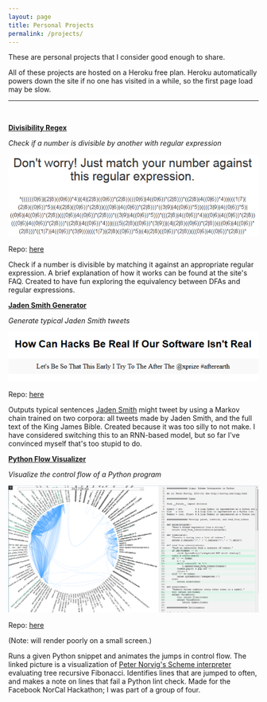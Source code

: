 ```yaml
---
layout: page
title: Personal Projects
permalink: /projects/
---
```


These are personal projects that I consider good enough to share.

All of these projects are hosted on a Heroku free plan. Heroku
automatically powers down the site if no one has visited in a while,
so the first page load may be slow.

-----------------------
<br>


[**Divisibility Regex**](http://divisibilityregex.herokuapp.com/)

*Check if a number is divisible by another with regular expression*

![Screenshot of a big regex](/public/project-pics/divisibility.png)

Repo: [here](https://github.com/alexirpan/divisibility-regex)

Check if a number is divisible by matching it against an appropriate
regular expression. A brief explanation of how it works can be found at the
site's FAQ. Created to have fun exploring the equivalency between DFAs and
regular expressions.


[**Jaden Smith Generator**](http://jaden-generator.herokuapp.com/)

*Generate typical Jaden Smith tweets*

![A typical Jaden Smith tweet](/public/project-pics/jaden.png)

Repo: [here](https://github.com/alexirpan/Jaden-Smith-Generator)

Outputs typical sentences [Jaden Smith](https://twitter.com/officialjaden)
might tweet by using a Markov chain trained on two corpora:
all tweets made by Jaden Smith, and the full text of the King
James Bible. Created because it was too silly to not make.
I have considered switching this to an RNN-based model, but
so far I've convinced myself that's too stupid to do.


[**Python Flow Visualizer**](http://python-flow-visualizer.herokuapp.com/)

*Visualize the control flow of a Python program*

![Visualized control flow for memoized Fibonacci](/public/project-pics/python.png)

Repo: [here](https://github.com/alexirpan/python-visualizer)

(Note: will render poorly on a small screen.)

Runs a given Python snippet and animates the jumps in control flow.
The linked picture is a visualization of [Peter Norvig's Scheme interpreter](http://norvig.com/lispy.html)
evaluating tree recursive Fibonacci. Identifies lines that are jumped to
often, and makes a note on lines that fail a Python lint check.
Made for the Facebook NorCal Hackathon; I was part of a group of four.

